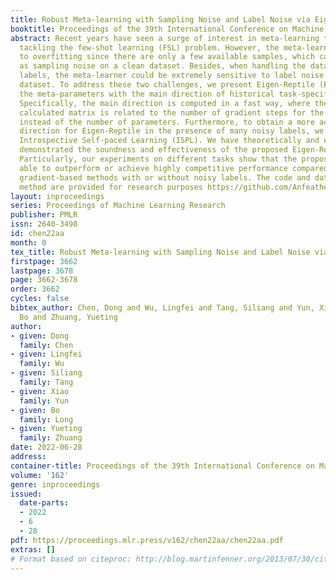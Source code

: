 ```yaml
---
title: Robust Meta-learning with Sampling Noise and Label Noise via Eigen-Reptile
booktitle: Proceedings of the 39th International Conference on Machine Learning
abstract: Recent years have seen a surge of interest in meta-learning techniques for
  tackling the few-shot learning (FSL) problem. However, the meta-learner is prone
  to overfitting since there are only a few available samples, which can be identified
  as sampling noise on a clean dataset. Besides, when handling the data with noisy
  labels, the meta-learner could be extremely sensitive to label noise on a corrupted
  dataset. To address these two challenges, we present Eigen-Reptile (ER) that updates
  the meta-parameters with the main direction of historical task-specific parameters.
  Specifically, the main direction is computed in a fast way, where the scale of the
  calculated matrix is related to the number of gradient steps for the specific task
  instead of the number of parameters. Furthermore, to obtain a more accurate main
  direction for Eigen-Reptile in the presence of many noisy labels, we further propose
  Introspective Self-paced Learning (ISPL). We have theoretically and experimentally
  demonstrated the soundness and effectiveness of the proposed Eigen-Reptile and ISPL.
  Particularly, our experiments on different tasks show that the proposed method is
  able to outperform or achieve highly competitive performance compared with other
  gradient-based methods with or without noisy labels. The code and data for the proposed
  method are provided for research purposes https://github.com/Anfeather/Eigen-Reptile.
layout: inproceedings
series: Proceedings of Machine Learning Research
publisher: PMLR
issn: 2640-3498
id: chen22aa
month: 0
tex_title: Robust Meta-learning with Sampling Noise and Label Noise via Eigen-Reptile
firstpage: 3662
lastpage: 3678
page: 3662-3678
order: 3662
cycles: false
bibtex_author: Chen, Dong and Wu, Lingfei and Tang, Siliang and Yun, Xiao and Long,
  Bo and Zhuang, Yueting
author:
- given: Dong
  family: Chen
- given: Lingfei
  family: Wu
- given: Siliang
  family: Tang
- given: Xiao
  family: Yun
- given: Bo
  family: Long
- given: Yueting
  family: Zhuang
date: 2022-06-28
address:
container-title: Proceedings of the 39th International Conference on Machine Learning
volume: '162'
genre: inproceedings
issued:
  date-parts:
  - 2022
  - 6
  - 28
pdf: https://proceedings.mlr.press/v162/chen22aa/chen22aa.pdf
extras: []
# Format based on citeproc: http://blog.martinfenner.org/2013/07/30/citeproc-yaml-for-bibliographies/
---
```

